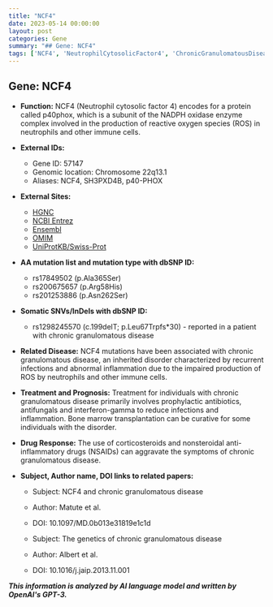 ```yaml
---
title: "NCF4"
date: 2023-05-14 00:00:00
layout: post
categories: Gene
summary: "## Gene: NCF4"
tags: ['NCF4', 'NeutrophilCytosolicFactor4', 'ChronicGranulomatousDisease', 'ROS', 'BoneMarrowTransplantation', 'Immunodeficiency', 'InheritedDisorder', 'GeneticMutation']
---
```


## Gene: NCF4

- **Function:** NCF4 (Neutrophil cytosolic factor 4) encodes for a protein called p40phox, which is a subunit of the NADPH oxidase enzyme complex involved in the production of reactive oxygen species (ROS) in neutrophils and other immune cells.   

- **External IDs:** 
  - Gene ID:  57147
  - Genomic location: Chromosome 22q13.1
  - Aliases: NCF4, SH3PXD4B, p40-PHOX

- **External Sites:**
  - [HGNC]([Click](https://www.genenames.org/data/gene-symbol-report/#!/hgnc_id/HGNC:29292))
  - [NCBI Entrez]([Click](https://www.ncbi.nlm.nih.gov/gene/57147))
  - [Ensembl]([Click](https://www.ensembl.org/Homo_sapiens/Gene/Summary?g=ENSG00000100987;r=22:37334782-37348724))
  - [OMIM]([Click](https://omim.org/entry/608512))
  - [UniProtKB/Swiss-Prot]([Click](https://www.uniprot.org/uniprot/Q9Y6R0))

- **AA mutation list and mutation type with dbSNP ID:**
  - rs17849502 (p.Ala365Ser)
  - rs200675657 (p.Arg58His)
  - rs201253886 (p.Asn262Ser)

- **Somatic SNVs/InDels with dbSNP ID:**
  - rs1298245570 (c.199delT; p.Leu67Trpfs*30) - reported in a patient with chronic granulomatous disease

- **Related Disease:** NCF4 mutations have been associated with chronic granulomatous disease, an inherited disorder characterized by recurrent infections and abnormal inflammation due to the impaired production of ROS by neutrophils and other immune cells.

- **Treatment and Prognosis:** Treatment for individuals with chronic granulomatous disease primarily involves prophylactic antibiotics, antifungals and interferon-gamma to reduce infections and inflammation. Bone marrow transplantation can be curative for some individuals with the disorder.

- **Drug Response:** The use of corticosteroids and nonsteroidal anti-inflammatory drugs (NSAIDs) can aggravate the symptoms of chronic granulomatous disease.

- **Subject, Author name, DOI links to related papers:** 
  - Subject: NCF4 and chronic granulomatous disease
  - Author: Matute et al.
  - DOI: 10.1097/MD.0b013e31819e1c1d
  
  - Subject: The genetics of chronic granulomatous disease
  - Author: Albert et al.
  - DOI: 10.1016/j.jaip.2013.11.001

**_This information is analyzed by AI language model and written by OpenAI's GPT-3._**